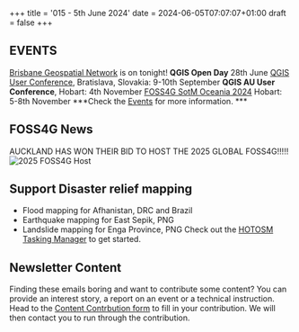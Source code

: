 +++
title = '015 - 5th June 2024'
date = 2024-06-05T07:07:07+01:00
draft = false
+++

## EVENTS 
[Brisbane Geospatial Network](https://www.linkedin.com/groups/4182934/) is on tonight!
**QGIS Open Day** 28th June
[QGIS User Conference](https://uc2024.qgis.sk/), Bratislava, Slovakia: 9-10th September
**QGIS AU User Conference**, Hobart: 4th November
[FOSS4G SotM Oceania 2024](https://2024.foss4g-oceania.org/) Hobart: 5-8th November
***Check the [Events](https://qgis-australia.org/events/) for more information. ***

## FOSS4G News
AUCKLAND HAS WON THEIR BID TO HOST THE 2025 GLOBAL FOSS4G!!!!!  
![2025 FOSS4G Host](FOSS4GAuckland2025_50pc.png)


## Support Disaster relief mapping
- Flood mapping for Afhanistan, DRC and Brazil
- Earthquake mapping for East Sepik, PNG
- Landslide mapping for Enga Province, PNG
Check out the [HOTOSM Tasking Manager](https://tasks.hotosm.org/explore) to get started. 

## Newsletter Content
Finding these emails boring and want to contribute some content? You can provide an interest story, a report on an event or a technical instruction. Head to the [Content Contrbution form](https://forms.gle/2DPXq5Y8wqnc7KhS8) to fill in your contribution. We will then contact you to run through the contribution. 
